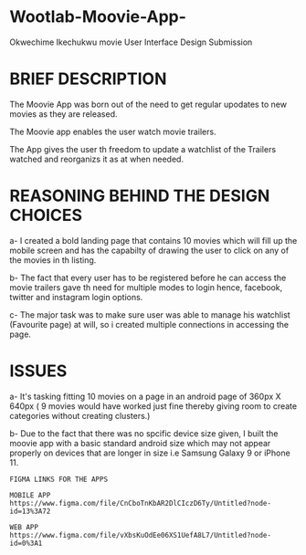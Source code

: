 # Wootlab-Moovie-App-
Okwechime Ikechukwu movie User Interface Design Submission 

# BRIEF DESCRIPTION 

The Moovie App was born out of the need to get regular upodates to new movies as they are released.

The Moovie app enables the user watch movie trailers.

The App gives the user th freedom to update a watchlist of the Trailers watched and reorganizs it as at when needed.

# REASONING BEHIND THE DESIGN CHOICES 

a-  I created a bold landing page that contains 10 movies which will fill up the mobile screen and has the capabilty of drawing the
    user to click on any of the movies in th listing.

b-  The fact that every user has to be registered before he can access the movie trailers gave th need for multiple modes to login 
    hence, facebook, twitter and instagram login options.

c-  The major task was to make sure user was able to manage his watchlist (Favourite page) at will, so i created multiple connections 
    in accessing the page.
    
    
# ISSUES

a-  It's tasking fitting 10 movies on a page in an android page of 360px X 640px ( 9 movies would have worked just fine thereby 
    giving room to create categories without creating clusters.)

b-  Due to the fact that there was no spcific device size given, I built the moovie app with a basic standard android size which may not appear 
    properly on devices that are longer in size i.e Samsung Galaxy 9 or iPhone 11.
    
    FIGMA LINKS FOR THE APPS 
    
    MOBILE APP
    https://www.figma.com/file/CnCboTnKbAR2DlCIczD6Ty/Untitled?node-id=13%3A72
   
    WEB APP 
    https://www.figma.com/file/vXbsKuOdEe06XS1UefA8L7/Untitled?node-id=0%3A1

  
